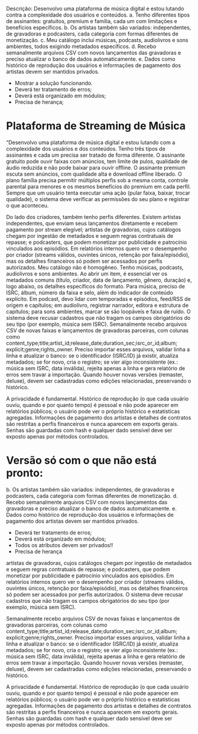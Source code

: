 Descrição: Desenvolvo uma plataforma de música digital e estou lutando contra a complexidade dos usuários e conteúdos. 
a. Tenho diferentes tipos de assinantes: gratuitos, premium e família, cada um com limitações e benefícios específicos. 
b. Os artistas também são variados: independentes, de gravadoras e podcasters, cada categoria com formas diferentes de monetização. 
c. Meu catálogo inclui músicas, podcasts, audiolivros e sons ambientes, todos exigindo metadados específicos. 
d. Recebo semanalmente arquivos CSV com novos lançamentos das gravadoras e preciso atualizar o banco de dados automaticamente. 
e. Dados como histórico de reprodução dos usuários e informações de pagamento dos artistas devem ser mantidos privados.

* Mostrar a solução funcionando.
* Deverá ter tratamento de erros;
* Deverá está organizado em módulos;
* Precisa de herança;

# Plataforma de Streaming de Música

“Desenvolvo uma plataforma de música digital e estou lutando com a complexidade dos usuários e dos conteúdos. Tenho três tipos de assinantes e cada um precisa ser tratado de forma 
diferente. O assinante gratuito pode ouvir faixas com anúncios, tem limite de pulos, qualidade de áudio reduzida e não pode baixar para ouvir offline. O assinante premium escuta sem
anúncios, com qualidade alta e download offline liberado. O plano família precisa permitir múltiplos perfis sob a mesma conta, controle parental para menores e os mesmos benefícios 
do premium em cada perfil. Sempre que um usuário tenta executar uma ação (pular faixa, baixar, trocar qualidade), o sistema deve verificar as permissões do seu plano e registrar o 
que aconteceu.

Do lado dos criadores, também tenho perfis diferentes. Existem artistas independentes, que enviam seus lançamentos diretamente e recebem pagamento por stream elegível; 
artistas de gravadoras, cujos catálogos chegam por ingestão de metadados e seguem regras contratuais de repasse; e podcasters, que podem monetizar por publicidade e patrocínio 
vinculados aos episódios. Em relatórios internos quero ver o desempenho por criador (streams válidos, ouvintes únicos, retenção por faixa/episódio), mas os detalhes financeiros só 
podem ser acessados por perfis autorizados.
Meu catálogo não é homogêneo. Tenho músicas, podcasts, audiolivros e sons ambientes. Ao abrir um item, é essencial ver os metadados comuns (título, criador, data de lançamento, 
gênero, duração) e, logo abaixo, os detalhes específicos do formato. Para música, preciso de ISRC, álbum, número da faixa e selo, além do indicador de conteúdo explícito. 
Em podcast, devo lidar com temporadas e episódios, feed/RSS de origem e capítulos; em audiolivro, registrar narrador, editora e estrutura de capítulos; para sons ambientes, 
marcar se são loopáveis e faixa de ruído. O sistema deve recusar cadastros que não tragam os campos obrigatórios do seu tipo (por exemplo, música sem ISRC).
Semanalmente recebo arquivos CSV de novas faixas e lançamentos de gravadoras parceiras, com colunas como content_type;title;artist_id;release_date;duration_sec;isrc_or_id;album;
explicit;genre;rights_owner. Preciso importar esses arquivos, validar linha a linha e atualizar o banco: se o identificador (ISRC/ID) já existir, atualiza metadados; se for novo,
cria o registro; se vier algo inconsistente (ex.: música sem ISRC, data inválida), rejeita apenas a linha e gera relatório de erros sem travar a importação. Quando houver novas 
versões (remaster, deluxe), devem ser cadastradas como edições relacionadas, preservando o histórico.

A privacidade é fundamental. Histórico de reprodução (o que cada usuário ouviu, quando e por quanto tempo) é pessoal e não pode aparecer em relatórios públicos;
o usuário pode ver o próprio histórico e estatísticas agregadas. Informações de pagamento dos artistas e detalhes de contratos são restritas a perfis financeiros e nunca aparecem
em exports gerais. Senhas são guardadas com hash e qualquer dado sensível deve ser exposto apenas por métodos controlados.


# Versão só com o que não está pronto:

b. Os artistas também são variados: independentes, de gravadoras e podcasters, cada categoria com formas diferentes de monetização. 
d. Recebo semanalmente arquivos CSV com novos lançamentos das gravadoras e preciso atualizar o banco de dados automaticamente. 
e. Dados como histórico de reprodução dos usuários e informações de pagamento dos artistas devem ser mantidos privados.

* Deverá ter tratamento de erros;
* Deverá está organizado em módulos;
* Todos os atributos devem ser privados!!
* Precisa de herança


artistas de gravadoras, cujos catálogos chegam por ingestão de
metadados e seguem regras contratuais de repasse; e podcasters, que podem monetizar por publicidade e patrocínio vinculados aos episódios. Em relatórios internos quero ver o 
desempenho por criador (streams válidos, ouvintes únicos, retenção por faixa/episódio), mas os detalhes financeiros só podem ser acessados por perfis autorizados.
O sistema deve recusar cadastros que não tragam os campos obrigatórios do seu tipo (por exemplo, música sem ISRC).

Semanalmente recebo arquivos CSV de novas faixas e lançamentos de gravadoras parceiras, com colunas como content_type;title;artist_id;release_date;duration_sec;isrc_or_id;album;
explicit;genre;rights_owner. Preciso importar esses arquivos, validar linha a linha e atualizar o banco: se o identificador (ISRC/ID) já existir, atualiza metadados; se for 
novo, cria o registro; se vier algo inconsistente (ex.: música sem ISRC, data inválida), rejeita apenas a linha e gera relatório de erros sem travar a importação.
Quando houver novas versões (remaster, deluxe), devem ser cadastradas como edições relacionadas, preservando o histórico.

A privacidade é fundamental. Histórico de reprodução (o que cada usuário ouviu, quando e por quanto tempo) é pessoal e não pode aparecer em relatórios públicos; o usuário pode 
ver o próprio histórico e estatísticas agregadas. Informações de pagamento dos artistas e detalhes de contratos são restritas a perfis financeiros e nunca aparecem em exports 
gerais. Senhas são guardadas com hash e qualquer dado sensível deve ser exposto apenas por métodos controlados.